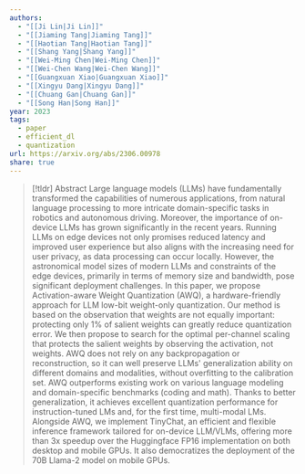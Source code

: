 ```yaml
---
authors:
  - "[[Ji Lin|Ji Lin]]"
  - "[[Jiaming Tang|Jiaming Tang]]"
  - "[[Haotian Tang|Haotian Tang]]"
  - "[[Shang Yang|Shang Yang]]"
  - "[[Wei-Ming Chen|Wei-Ming Chen]]"
  - "[[Wei-Chen Wang|Wei-Chen Wang]]"
  - "[[Guangxuan Xiao|Guangxuan Xiao]]"
  - "[[Xingyu Dang|Xingyu Dang]]"
  - "[[Chuang Gan|Chuang Gan]]"
  - "[[Song Han|Song Han]]"
year: 2023
tags:
  - paper
  - efficient_dl
  - quantization
url: https://arxiv.org/abs/2306.00978
share: true
---
```

> [!tldr] Abstract
> Large language models (LLMs) have fundamentally transformed the capabilities of numerous applications, from natural language processing to more intricate domain-specific tasks in robotics and autonomous driving. Moreover, the importance of on-device LLMs has grown significantly in the recent years. Running LLMs on edge devices not only promises reduced latency and improved user experience but also aligns with the increasing need for user privacy, as data processing can occur locally. However, the astronomical model sizes of modern LLMs and constraints of the edge devices, primarily in terms of memory size and bandwidth, pose significant deployment challenges. In this paper, we propose Activation-aware Weight Quantization (AWQ), a hardware-friendly approach for LLM low-bit weight-only quantization. Our method is based on the observation that weights are not equally important: protecting only 1% of salient weights can greatly reduce quantization error. We then propose to search for the optimal per-channel scaling that protects the salient weights by observing the activation, not weights. AWQ does not rely on any backpropagation or reconstruction, so it can well preserve LLMs' generalization ability on different domains and modalities, without overfitting to the calibration set. AWQ outperforms existing work on various language modeling and domain-specific benchmarks (coding and math). Thanks to better generalization, it achieves excellent quantization performance for instruction-tuned LMs and, for the first time, multi-modal LMs. Alongside AWQ, we implement TinyChat, an efficient and flexible inference framework tailored for on-device LLM/VLMs, offering more than 3x speedup over the Huggingface FP16 implementation on both desktop and mobile GPUs. It also democratizes the deployment of the 70B Llama-2 model on mobile GPUs.